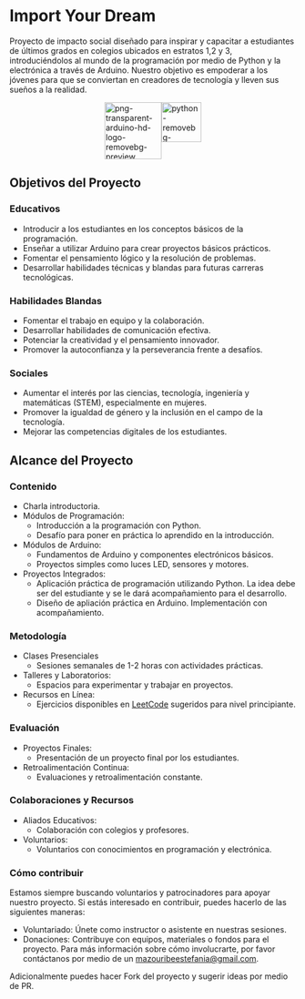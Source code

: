 # Import Your Dream
Proyecto de impacto social diseñado para inspirar y capacitar a estudiantes de últimos grados en colegios ubicados en estratos 1,2 y 3, introduciéndolos al mundo de la programación por medio de Python y la electrónica a través de Arduino. Nuestro objetivo es empoderar a los jóvenes para que se conviertan en creadores de tecnología y lleven sus sueños a la realidad.
<div style="display: flex; justify-content: center;" width="100%" > 
  <img src="https://i.ibb.co/SsvWfM3/png-transparent-arduino-hd-logo-removebg-preview.png" alt="png-transparent-arduino-hd-logo-removebg-preview" border="0" width="100">
  <img src="https://i.ibb.co/h9PGBqQ/python-removebg-preview.png" alt="python-removebg-preview" border="0"  width="70">
</div>

## Objetivos del Proyecto

### Educativos 
- Introducir a los estudiantes en los conceptos básicos de la programación.
- Enseñar a utilizar Arduino para crear proyectos básicos prácticos.
- Fomentar el pensamiento lógico y la resolución de problemas.
- Desarrollar habilidades técnicas y blandas para futuras carreras tecnológicas.

### Habilidades Blandas
- Fomentar el trabajo en equipo y la colaboración.
- Desarrollar habilidades de comunicación efectiva.
- Potenciar la creatividad y el pensamiento innovador.
- Promover la autoconfianza y la perseverancia frente a desafíos.

### Sociales

- Aumentar el interés por las ciencias, tecnología, ingeniería y matemáticas (STEM), especialmente en mujeres.
- Promover la igualdad de género y la inclusión en el campo de la tecnología.
- Mejorar las competencias digitales de los estudiantes.

## Alcance del Proyecto

### Contenido
- Charla introductoria.
- Módulos de Programación:
  - Introducción a la programación con Python.
  - Desafío para poner en práctica lo aprendido en la introducción.
- Módulos de Arduino:
  - Fundamentos de Arduino y componentes electrónicos básicos.
  - Proyectos simples como luces LED, sensores y motores.
- Proyectos Integrados:
   - Aplicación práctica de programación utilizando Python. La idea debe ser del estudiante y se le dará acompañamiento para el desarrollo.
   - Diseño de apliación práctica en Arduino. Implementación con acompañamiento.

### Metodología
- Clases Presenciales
  - Sesiones semanales de 1-2 horas con actividades prácticas.
- Talleres y Laboratorios:
  - Espacios para experimentar y trabajar en proyectos.
- Recursos en Línea:
  - Ejercicios disponibles en [LeetCode](https://leetcode.com/) sugeridos para nivel principiante.

### Evaluación 
- Proyectos Finales:
  - Presentación de un proyecto final por los estudiantes.
- Retroalimentación Continua:
  - Evaluaciones y retroalimentación constante.

### Colaboraciones y Recursos
- Aliados Educativos:
  - Colaboración con colegios y profesores.
- Voluntarios:
  - Voluntarios con conocimientos en programación y electrónica.

### Cómo contribuir
Estamos siempre buscando voluntarios y patrocinadores para apoyar nuestro proyecto. Si estás interesado en contribuir, puedes hacerlo de las siguientes maneras:

- Voluntariado: Únete como instructor o asistente en nuestras sesiones.
- Donaciones: Contribuye con equipos, materiales o fondos para el proyecto.
Para más información sobre cómo involucrarte, por favor contáctanos por medio de un [mazouribeestefania@gmail.com](mailto:mazouribeestefania@gmail.com?subject=Contribuir%20a%20Import%20Your%20Dream).

Adicionalmente puedes hacer Fork del proyecto y sugerir ideas por medio de PR.
